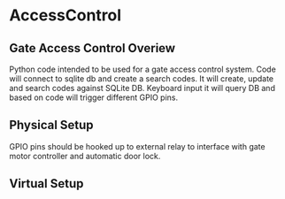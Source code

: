 # AccessControl
## Gate Access Control Overiew

Python code intended to be used for a gate access control system. Code will connect to sqlite db and create a search codes.
It will create, update and search codes against SQLite DB. Keyboard input it will query DB and based on code will trigger different GPIO pins. 

## Physical Setup
GPIO pins should be hooked up to external relay to interface with gate motor controller and automatic door lock.

## Virtual Setup
